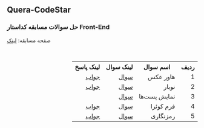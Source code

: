 <h2>Quera-CodeStar</h2>
<h3>حل سوالات مسابقه کداستار Front-End</h3>

<p>صفحه مسابقه: <a href="https://quera.org/contest/assignments/53486/problems">لینک</a></p>
<br>
<table dir="rtl" align="right">
  <tr>
    <th>ردیف</th>
    <th>اسم سوال</th>
    <th>لینک سوال</th>
    <th>لینک پاسخ</th>
  </tr>
  <tr>
    <td>1</td>
    <td>هاور عکس</td>
    <td><a href="https://quera.org/contest/assignments/53486/problems/182389">سوال</a></td>
    <td><a href="https://github.com/effati78/Quera-CodeStar/blob/master/image-hover/styles.css">جواب</a></td>
  </tr>
  <tr>
    <td>2</td>
    <td>نوبار</td>
    <td><a href="https://quera.org/contest/assignments/53486/problems/182385">سوال</a></td>
    <td><a href="https://github.com/effati78/Quera-CodeStar/blob/master/navbar/style.css">جواب</a></td>
  </tr>
  <tr>
    <td>3</td>
    <td>نمایش پست‌ها</td>
    <td><a href="https://quera.org/contest/assignments/53486/problems/182387">سوال</a></td>
    <td></td>
  </tr>
  <tr>
    <td>4</td>
    <td>فرم کوئرا</td>
    <td><a href="https://quera.org/contest/assignments/53486/problems/182386">سوال</a></td>
    <td><a href="https://github.com/effati78/Quera-CodeStar/blob/master/quera-form/script.js">جواب</a></td>
  </tr>
  <tr>
    <td>5</td>
    <td>رمز‌نگاری</td>
    <td><a href="https://quera.org/contest/assignments/53486/problems/182388">سوال</a></td>
    <td><a href="https://github.com/effati78/Quera-CodeStar/blob/master/crypto-graphy/main.js">جواب</a></td>
  </tr>
</table>
